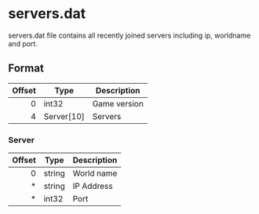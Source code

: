 # servers.dat

servers.dat file contains all recently joined servers including ip, worldname and port.

## Format

| Offset | Type       | Description  |
|-------:|------------|--------------|
| 0      | int32      | Game version |
| 4      | Server[10] | Servers      |

### Server

| Offset | Type   | Description |
|-------:|--------|-------------|
| 0      | string | World name  |
| *      | string | IP Address  |
| *      | int32  | Port        |
